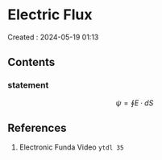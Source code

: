 # Electric Flux
Created : 2024-05-19 01:13


## Contents

### statement

$$
\psi = \oint E \cdot dS
$$
## References
1. Electronic Funda Video `ytdl 35` 